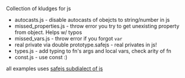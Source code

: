 Collection of kludges for js

  + autocasts.js - disable autocasts of obejcts to string/number in js
  + missed_properties.js - throw error you try to get unexisting property from object. Helps w/ typos
  + missed_vars.js - throw error if you forgot ```var```
  + real private via double prototype.safejs - real privates in js!
  + types.js - add typing to fn's args and local vars, check arity of fn
  + const.js - use const :)

all examples uses <a href=https://github.com/safejs/SafeJS>safejs subdialect of js</a> 